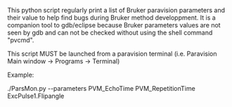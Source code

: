 This python script regularly print a list of Bruker paravision parameters and their value to help find bugs during Bruker method developpment.
It is a companion tool to gdb/eclipse because Bruker parameters values are not seen by gdb and can not be checked without using the shell command "pvcmd".

This script MUST be launched from a paravision terminal (i.e. Paravision Main window -> Programs -> Terminal)

Example: 

./ParsMon.py --parameters PVM_EchoTime PVM_RepetitionTime ExcPulse1.Flipangle


